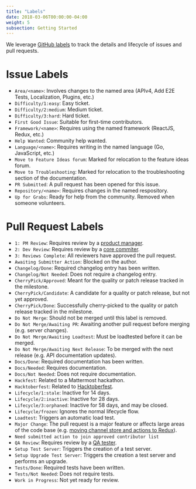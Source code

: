 ```yaml
---
title: "Labels"
date: 2018-03-06T00:00:00-04:00
weight: 5
subsection: Getting Started
---
```


We leverage [GitHub labels](https://help.github.com/en/articles/about-labels) to track the details and lifecycle of issues and pull requests.

# Issue Labels
* `Area/<name>`: Involves changes to the named area (APIv4, Add E2E Tests, Localization, Plugins, etc.)
* `Difficulty/1:easy`: Easy ticket.
* `Difficulty/2:medium`: Medium ticket.
* `Difficulty/3:hard`: Hard ticket.
* `First Good Issue`: Suitable for first-time contributors.
* `Framework/<name>`: Requires using the named framework (ReactJS, Redux, etc.)
* `Help Wanted`: Community help wanted.
* `Language/<name>`: Requires writing in the named language (Go, JavaScript, etc.)
* `Move to Feature Ideas forum`: Marked for relocation to the feature ideas forum.
* `Move to Troubleshooting`: Marked for relocation to the troubleshooting section of the documentation.
* `PR Submitted`: A pull request has been opened for this issue.
* `Repository/<name>`: Requires changes in the named respository.
* `Up for Grabs`: Ready for help from the community. Removed when someone volunteers.

# Pull Request Labels

* `1: PM Review`: Requires review by a [product manager](/contribute/getting-started/core-committers/#product-managers).
* `2: Dev Review`: Requires review by a [core commiter](/contribute/getting-started/core-committers/#core-committers).
* `3: Reviews Complete`: All reviewers have approved the pull request.
* `Awaiting Submitter Action`: Blocked on the author.
* `Changelog/Done`: Required changelog entry has been written.
* `Changelog/Not Needed`: Does not require a changelog entry.
* `CherryPick/Approved`: Meant for the quality or patch release tracked in the milestone.
* `CherryPick/Candidate`: A candidate for a quality or patch release, but not yet approved.
* `CherryPick/Done`: Successfully cherry-picked to the quality or patch release tracked in the milestone.
* `Do Not Merge`: Should not be merged until this label is removed.
* `Do Not Merge/Awaiting PR`: Awaiting another pull request before merging (e.g. server changes).
* `Do Not Merge/Awaiting Loadtest`: Must be loadtested before it can be merged.
* `Do Not Merge/Awaiting Next Release`: To be merged with the next release (e.g. API documentation updates).
* `Docs/Done`: Required documentation has been written.
* `Docs/Needed`: Requires documentation.
* `Docs/Not Needed`: Does not require documentation.
* `Hackfest`: Related to a Mattermost hackathon.
* `Hacktoberfest`: Related to [Hacktoberfest](https://hacktoberfest.digitalocean.com/).
* `Lifecycle/1:stale`: Inactive for 14 days.
* `Lifecycle/2:inactive`: Inactive for 28 days.
* `Lifecycle/3:orphaned`: Inactive for 58 days, and may be closed.
* `Lifecycle/frozen`: Ignores the normal lifecycle flow.
* `Loadtest`: Triggers an automatic load test.
* `Major Change`: The pull request is a major feature or affects large areas of the code base (e.g. [moving channel store and actions to Redux](https://github.com/mattermost/platform/pull/6235)).
* `Need submitted action to join approved contributor list`
* `QA Review`: Requires review by a [QA tester](/contribute/getting-started/core-committers/#qa-testers).
* `Setup Test Server`: Triggers the creation of a test server.
* `Setup Upgrade Test Server`: Triggers the creation a test server and performs an upgrade.
* `Tests/Done`: Required tests have been written.
* `Tests/Not Needed`: Does not require tests.
* `Work in Progress`: Not yet ready for review.

